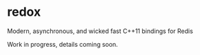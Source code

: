 redox
======

Modern, asynchronous, and wicked fast C++11 bindings for Redis

Work in progress, details coming soon.
